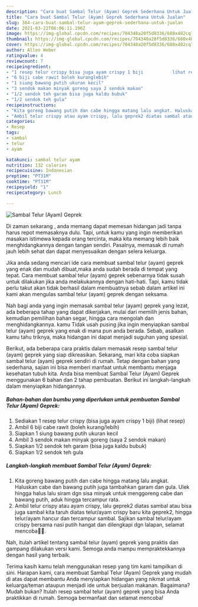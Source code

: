 ```yaml
---
description: "Cara buat Sambal Telur (Ayam) Geprek Sederhana Untuk Jualan"
title: "Cara buat Sambal Telur (Ayam) Geprek Sederhana Untuk Jualan"
slug: 364-cara-buat-sambal-telur-ayam-geprek-sederhana-untuk-jualan
date: 2021-03-22T06:06:11.196Z
image: https://img-global.cpcdn.com/recipes/704348a20f5d8336/680x482cq70/sambal-telur-ayam-geprek-foto-resep-utama.jpg
thumbnail: https://img-global.cpcdn.com/recipes/704348a20f5d8336/680x482cq70/sambal-telur-ayam-geprek-foto-resep-utama.jpg
cover: https://img-global.cpcdn.com/recipes/704348a20f5d8336/680x482cq70/sambal-telur-ayam-geprek-foto-resep-utama.jpg
author: Allen Weber
ratingvalue: 4
reviewcount: 7
recipeingredient:
- "1 resep telur crispy bisa juga ayam crispy 1 biji           lihat resep"
- "6 biji cabe rawit boleh kuranglebih"
- "1 siung bawang putih ukuran kecil"
- "3 sendok makan minyak goreng saya 2 sendok makan"
- "1/2 sendok teh garam bisa juga kaldu bubuk"
- "1/2 sendok teh gula"
recipeinstructions:
- "Kita goreng bawang putih dan cabe hingga matang lalu angkat. Haluskan cabe dan bawang putih juga tambahkan garam dan gula. Ulek hingga halus lalu siram dgn sisa minyak untuk menggoreng cabe dan bawang putih, aduk hingga tercampur rata."
- "Ambil telur crispy atau ayam crispy, lalu geprek2 diatas sambal atau bisa juga sambal kita taruh diatas telur/ayam crispy baru kita geprek2, hingga telur/ayam hancur dan tercampur sambal. Sajikan sambal telur/ayam crispy bersama nasi putih hangat dan dilengkapi dgn lalapan, selamat mencoba🙏🥰."
categories:
- Resep
tags:
- sambal
- telur
- ayam

katakunci: sambal telur ayam 
nutrition: 132 calories
recipecuisine: Indonesian
preptime: "PT31M"
cooktime: "PT31M"
recipeyield: "1"
recipecategory: Lunch

---
```



![Sambal Telur (Ayam) Geprek](https://img-global.cpcdn.com/recipes/704348a20f5d8336/680x482cq70/sambal-telur-ayam-geprek-foto-resep-utama.jpg)

Di zaman  sekarang , anda memang dapat memesan hidangan jadi tanpa harus repot memasaknya dulu. Tapi, untuk kamu yang ingin memberikan masakan istimewa kepada orang tercinta, maka kita memang lebih baik menghidangkannya dengan tangan sendiri. Pasalnya, memasak di rumah jauh lebih sehat dan dapat menyesuaikan dengan selera keluarga.

Jika anda sedang mencari ide cara membuat sambal telur (ayam) geprek yang enak dan mudah dibuat,maka anda sudah berada di tempat yang tepat. Cara membuat sambal telur (ayam) geprek  sebenarnya tidak susah untuk dilakukan jika anda melakukannya dengan hati-hati. Tapi, kamu tidak perlu takut akan tidak berhasil dalam membuatnya 
sebab dalam artikel ini kami akan mengulas sambal telur (ayam) geprek dengan seksama.  



Nah bagi anda yang ingin memasak sambal telur (ayam) geprek yang lezat, ada beberapa tahap yang dapat dikerjakan, mulai dari memilih jenis bahan, kemudian pemilihan bahan segar, hingga cara mengolah dan menghidangkannya. kamu Tidak usah pusing jika ingin menyiapkan sambal telur (ayam) geprek yang enak di mana pun anda berada. Sebab, asalkan kamu  tahu triknya, maka hidangan ini dapat menjadi suguhan yang spesial.

Berikut, ada beberapa cara praktis  dalam memasak resep sambal telur (ayam) geprek yang siap dikreasikan. Sekarang, mari kita coba siapkan sambal telur (ayam) geprek sendiri di rumah. Tetap dengan bahan yang sederhana, sajian ini bisa memberi manfaat untuk membantu menjaga kesehatan tubuh kita. Anda bisa membuat Sambal Telur (Ayam) Geprek menggunakan 6 bahan dan 2 tahap pembuatan. Berikut ini langkah-langkah dalam menyiapkan hidangannya.

<!--inarticleads1-->

##### Bahan-bahan dan bumbu yang diperlukan untuk pembuatan Sambal Telur (Ayam) Geprek:

1. Sediakan 1 resep telur crispy (bisa juga ayam crispy 1 biji)           (lihat resep)
1. Ambil 6 biji cabe rawit (boleh kurang/lebih)
1. Siapkan 1 siung bawang putih ukuran kecil
1. Ambil 3 sendok makan minyak goreng (saya 2 sendok makan)
1. Siapkan 1/2 sendok teh garam (bisa juga kaldu bubuk)
1. Siapkan 1/2 sendok teh gula




<!--inarticleads2-->

##### Langkah-langkah membuat Sambal Telur (Ayam) Geprek:

1. Kita goreng bawang putih dan cabe hingga matang lalu angkat. Haluskan cabe dan bawang putih juga tambahkan garam dan gula. Ulek hingga halus lalu siram dgn sisa minyak untuk menggoreng cabe dan bawang putih, aduk hingga tercampur rata.
1. Ambil telur crispy atau ayam crispy, lalu geprek2 diatas sambal atau bisa juga sambal kita taruh diatas telur/ayam crispy baru kita geprek2, hingga telur/ayam hancur dan tercampur sambal. Sajikan sambal telur/ayam crispy bersama nasi putih hangat dan dilengkapi dgn lalapan, selamat mencoba🙏🥰.




Nah, itulah artikel tentang  sambal telur (ayam) geprek  yang praktis dan gampang dilakukan versi kami. Semoga anda mampu mempraktekkannya dengan hasil yang terbaik. 

Terima kasih kamu telah menggunakan resep yang tim kami tampilkan di sini. Harapan kami, cara membuat  Sambal Telur (Ayam) Geprek yang mudah di atas dapat membantu Anda menyiapkan hidangan yang nikmat untuk keluarga/teman ataupun menjadi ide untuk berjualan makanan. Bagaimana? Mudah bukan? Itulah resep sambal telur (ayam) geprek yang bisa Anda praktikkan di rumah. Semoga bermanfaat dan selamat mencoba!

